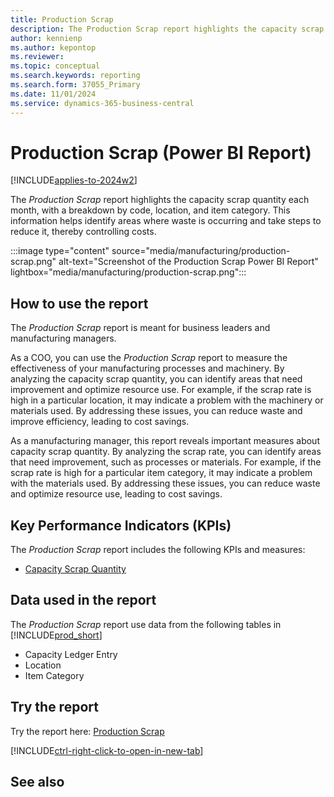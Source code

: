 ```yaml
---
title: Production Scrap
description: The Production Scrap report highlights the capacity scrap quantity each month, with a breakdown by code, location, and item category.
author: kennienp
ms.author: kepontop
ms.reviewer:
ms.topic: conceptual
ms.search.keywords: reporting
ms.search.form: 37055_Primary
ms.date: 11/01/2024
ms.service: dynamics-365-business-central
---
```


# Production Scrap (Power BI Report)

[!INCLUDE[applies-to-2024w2](includes/applies-to-2024w2.md)]

The *Production Scrap* report highlights the capacity scrap quantity each month, with a breakdown by code, location, and item category. This information helps identify areas where waste is occurring and take steps to reduce it, thereby controlling costs.

:::image type="content" source="media/manufacturing/production-scrap.png" alt-text="Screenshot of the Production Scrap Power BI Report" lightbox="media/manufacturing/production-scrap.png":::

## How to use the report

The *Production Scrap* report is meant for business leaders and manufacturing managers.

As a COO, you can use the *Production Scrap* report to measure the effectiveness of your manufacturing processes and machinery. By analyzing the capacity scrap quantity, you can identify areas that need improvement and optimize resource use. For example, if the scrap rate is high in a particular location, it may indicate a problem with the machinery or materials used. By addressing these issues, you can reduce waste and improve efficiency, leading to cost savings.

As a manufacturing manager, this report reveals important measures about capacity scrap quantity. By analyzing the scrap rate, you can identify areas that need improvement, such as processes or materials. For example, if the scrap rate is high for a particular item category, it may indicate a problem with the materials used. By addressing these issues, you can reduce waste and optimize resource use, leading to cost savings.

## Key Performance Indicators (KPIs)

The *Production Scrap* report includes the following KPIs and measures: 

- [Capacity Scrap Quantity](manufacturing-powerbi-manufacturing-kpis.md#capacity-scrap-qty)

## Data used in the report

The *Production Scrap* report use data from the following tables in [!INCLUDE[prod_short](includes/prod_short.md)]

- Capacity Ledger Entry
- Location
- Item Category

## Try the report

Try the report here: [Production Scrap](https://businesscentral.dynamics.com?page=37055)

[!INCLUDE[ctrl-right-click-to-open-in-new-tab](includes/ctrl-right-click-to-open-in-new-tab.md)]

## See also
